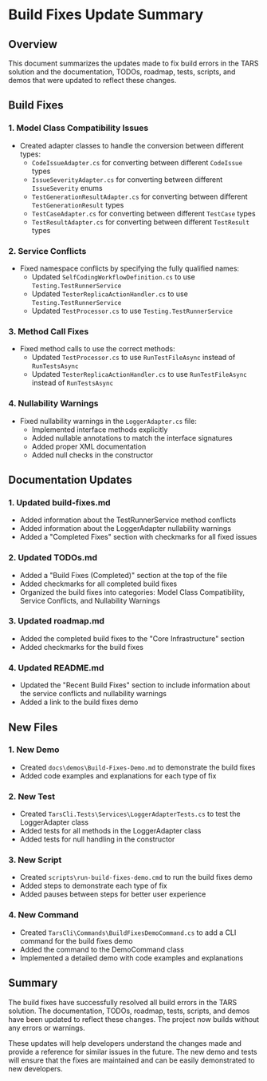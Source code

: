 # Build Fixes Update Summary

## Overview

This document summarizes the updates made to fix build errors in the TARS solution and the documentation, TODOs, roadmap, tests, scripts, and demos that were updated to reflect these changes.

## Build Fixes

### 1. Model Class Compatibility Issues

- Created adapter classes to handle the conversion between different types:
  - `CodeIssueAdapter.cs` for converting between different `CodeIssue` types
  - `IssueSeverityAdapter.cs` for converting between different `IssueSeverity` enums
  - `TestGenerationResultAdapter.cs` for converting between different `TestGenerationResult` types
  - `TestCaseAdapter.cs` for converting between different `TestCase` types
  - `TestResultAdapter.cs` for converting between different `TestResult` types

### 2. Service Conflicts

- Fixed namespace conflicts by specifying the fully qualified names:
  - Updated `SelfCodingWorkflowDefinition.cs` to use `Testing.TestRunnerService`
  - Updated `TesterReplicaActionHandler.cs` to use `Testing.TestRunnerService`
  - Updated `TestProcessor.cs` to use `Testing.TestRunnerService`

### 3. Method Call Fixes

- Fixed method calls to use the correct methods:
  - Updated `TestProcessor.cs` to use `RunTestFileAsync` instead of `RunTestsAsync`
  - Updated `TesterReplicaActionHandler.cs` to use `RunTestFileAsync` instead of `RunTestsAsync`

### 4. Nullability Warnings

- Fixed nullability warnings in the `LoggerAdapter.cs` file:
  - Implemented interface methods explicitly
  - Added nullable annotations to match the interface signatures
  - Added proper XML documentation
  - Added null checks in the constructor

## Documentation Updates

### 1. Updated build-fixes.md

- Added information about the TestRunnerService method conflicts
- Added information about the LoggerAdapter nullability warnings
- Added a "Completed Fixes" section with checkmarks for all fixed issues

### 2. Updated TODOs.md

- Added a "Build Fixes (Completed)" section at the top of the file
- Added checkmarks for all completed build fixes
- Organized the build fixes into categories: Model Class Compatibility, Service Conflicts, and Nullability Warnings

### 3. Updated roadmap.md

- Added the completed build fixes to the "Core Infrastructure" section
- Added checkmarks for the build fixes

### 4. Updated README.md

- Updated the "Recent Build Fixes" section to include information about the service conflicts and nullability warnings
- Added a link to the build fixes demo

## New Files

### 1. New Demo

- Created `docs\demos\Build-Fixes-Demo.md` to demonstrate the build fixes
- Added code examples and explanations for each type of fix

### 2. New Test

- Created `TarsCli.Tests\Services\LoggerAdapterTests.cs` to test the LoggerAdapter class
- Added tests for all methods in the LoggerAdapter class
- Added tests for null handling in the constructor

### 3. New Script

- Created `scripts\run-build-fixes-demo.cmd` to run the build fixes demo
- Added steps to demonstrate each type of fix
- Added pauses between steps for better user experience

### 4. New Command

- Created `TarsCli\Commands\BuildFixesDemoCommand.cs` to add a CLI command for the build fixes demo
- Added the command to the DemoCommand class
- Implemented a detailed demo with code examples and explanations

## Summary

The build fixes have successfully resolved all build errors in the TARS solution. The documentation, TODOs, roadmap, tests, scripts, and demos have been updated to reflect these changes. The project now builds without any errors or warnings.

These updates will help developers understand the changes made and provide a reference for similar issues in the future. The new demo and tests will ensure that the fixes are maintained and can be easily demonstrated to new developers.
